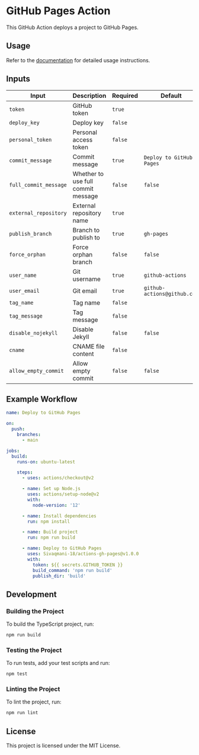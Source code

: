 # GitHub Pages Action

This GitHub Action deploys a project to GitHub Pages.

## Usage

Refer to the [documentation](https://github.com/Sivaqmani-18/actions-gh-pages#readme) for detailed usage instructions.

## Inputs

| Input              | Description                                | Required | Default             |
|--------------------|--------------------------------------------|----------|---------------------|
| `token`            | GitHub token                               | `true`   |                     |
| `deploy_key`       | Deploy key                                 | `false`  |                     |
| `personal_token`   | Personal access token                      | `false`  |                     |
| `commit_message`   | Commit message                             | `true`   | `Deploy to GitHub Pages` |
| `full_commit_message` | Whether to use full commit message        | `false`  | `false`             |
| `external_repository` | External repository name                 | `true`   |                     |
| `publish_branch`   | Branch to publish to                       | `true`   | `gh-pages`          |
| `force_orphan`     | Force orphan branch                        | `false`  | `false`             |
| `user_name`        | Git username                               | `true`   | `github-actions`    |
| `user_email`       | Git email                                  | `true`   | `github-actions@github.com` |
| `tag_name`         | Tag name                                   | `false`  |                     |
| `tag_message`      | Tag message                                | `false`  |                     |
| `disable_nojekyll` | Disable Jekyll                             | `false`  | `false`             |
| `cname`            | CNAME file content                         | `false`  |                     |
| `allow_empty_commit` | Allow empty commit                        | `false`  | `false`             |

## Example Workflow

```yaml
name: Deploy to GitHub Pages

on:
  push:
    branches:
      - main

jobs:
  build:
    runs-on: ubuntu-latest

    steps:
      - uses: actions/checkout@v2

      - name: Set up Node.js
        uses: actions/setup-node@v2
        with:
          node-version: '12'

      - name: Install dependencies
        run: npm install

      - name: Build project
        run: npm run build

      - name: Deploy to GitHub Pages
        uses: Sivaqmani-18/actions-gh-pages@v1.0.0
        with:
          token: ${{ secrets.GITHUB_TOKEN }}
          build_command: 'npm run build'
          publish_dir: 'build'
```

## Development

### Building the Project

To build the TypeScript project, run:

```sh
npm run build
```

### Testing the Project

To run tests, add your test scripts and run:

```sh
npm test
```

### Linting the Project

To lint the project, run:

```sh
npm run lint
```

## License

This project is licensed under the MIT License.
```


